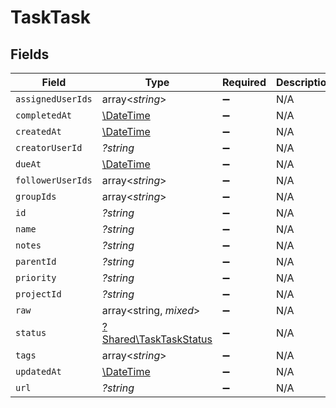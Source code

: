 # TaskTask


## Fields

| Field                                                           | Type                                                            | Required                                                        | Description                                                     |
| --------------------------------------------------------------- | --------------------------------------------------------------- | --------------------------------------------------------------- | --------------------------------------------------------------- |
| `assignedUserIds`                                               | array<*string*>                                                 | :heavy_minus_sign:                                              | N/A                                                             |
| `completedAt`                                                   | [\DateTime](https://www.php.net/manual/en/class.datetime.php)   | :heavy_minus_sign:                                              | N/A                                                             |
| `createdAt`                                                     | [\DateTime](https://www.php.net/manual/en/class.datetime.php)   | :heavy_minus_sign:                                              | N/A                                                             |
| `creatorUserId`                                                 | *?string*                                                       | :heavy_minus_sign:                                              | N/A                                                             |
| `dueAt`                                                         | [\DateTime](https://www.php.net/manual/en/class.datetime.php)   | :heavy_minus_sign:                                              | N/A                                                             |
| `followerUserIds`                                               | array<*string*>                                                 | :heavy_minus_sign:                                              | N/A                                                             |
| `groupIds`                                                      | array<*string*>                                                 | :heavy_minus_sign:                                              | N/A                                                             |
| `id`                                                            | *?string*                                                       | :heavy_minus_sign:                                              | N/A                                                             |
| `name`                                                          | *?string*                                                       | :heavy_minus_sign:                                              | N/A                                                             |
| `notes`                                                         | *?string*                                                       | :heavy_minus_sign:                                              | N/A                                                             |
| `parentId`                                                      | *?string*                                                       | :heavy_minus_sign:                                              | N/A                                                             |
| `priority`                                                      | *?string*                                                       | :heavy_minus_sign:                                              | N/A                                                             |
| `projectId`                                                     | *?string*                                                       | :heavy_minus_sign:                                              | N/A                                                             |
| `raw`                                                           | array<string, *mixed*>                                          | :heavy_minus_sign:                                              | N/A                                                             |
| `status`                                                        | [?Shared\TaskTaskStatus](../../Models/Shared/TaskTaskStatus.md) | :heavy_minus_sign:                                              | N/A                                                             |
| `tags`                                                          | array<*string*>                                                 | :heavy_minus_sign:                                              | N/A                                                             |
| `updatedAt`                                                     | [\DateTime](https://www.php.net/manual/en/class.datetime.php)   | :heavy_minus_sign:                                              | N/A                                                             |
| `url`                                                           | *?string*                                                       | :heavy_minus_sign:                                              | N/A                                                             |